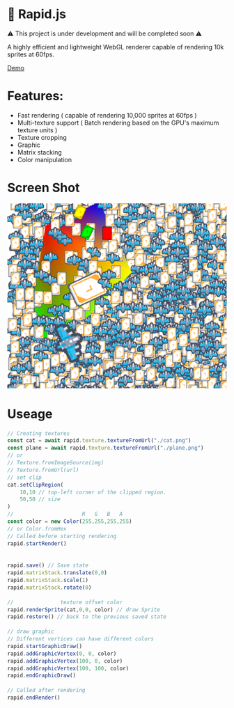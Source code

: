# 🚀 Rapid.js

⚠️ This project is under development and will be completed soon ⚠️

A highly efficient and lightweight WebGL renderer capable of rendering 10k sprites at 60fps.


[Demo](https://nightre.github.io/rapid.js/demo/)

# Features:
* Fast rendering ( capable of rendering 10,000 sprites at 60fps )
* Multi-texture support ( Batch rendering based on the GPU's maximum texture units )
* Texture cropping
* Graphic
* Matrix stacking
* Color manipulation

# Screen Shot

![screen](./screenshot/screen.png)

# Useage

```js
// Creating textures
const cat = await rapid.texture.textureFromUrl("./cat.png")
const plane = await rapid.texture.textureFromUrl("./plane.png")
// or
// Texture.fromImageSource(img)
// Texture.fromUrl(url)
// set clip
cat.setClipRegion(
    10,10 // top-left corner of the clipped region.
    50,50 // size
)
//                      R   G   B   A
const color = new Color(255,255,255,255)
// or Color.fromHex
// Called before starting rendering
rapid.startRender()


rapid.save() // Save state
rapid.matrixStack.translate(0,0)
rapid.matrixStack.scale(1)
rapid.matrixStack.rotate(0)

//               texture offset color
rapid.renderSprite(cat,0,0, color) // draw Sprite
rapid.restore() // back to the previous saved state

// draw graphic
// Different vertices can have different colors
rapid.startGraphicDraw()
rapid.addGraphicVertex(0, 0, color)
rapid.addGraphicVertex(100, 0, color)
rapid.addGraphicVertex(100, 100, color)
rapid.endGraphicDraw()

// Called after rendering
rapid.endRender()
```